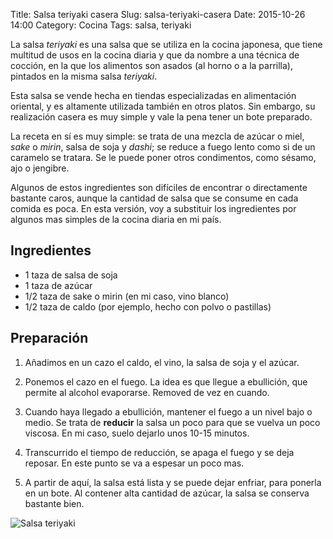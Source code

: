 Title: Salsa teriyaki casera
Slug: salsa-teriyaki-casera
Date: 2015-10-26 14:00
Category: Cocina
Tags: salsa, teriyaki



La salsa *teriyaki* es una salsa que se utiliza en la cocina japonesa, que tiene multitud de usos en la cocina diaria y que da nombre a una técnica de cocción, en la que los alimentos son asados (al horno o a la parrilla), pintados en la misma salsa *teriyaki*.

Esta salsa se vende hecha en tiendas especializadas en alimentación oriental, y es altamente utilizada también en otros platos. Sin embargo, su realización casera es muy simple y vale la pena tener un bote preparado.

La receta en sí es muy simple: se trata de una mezcla de azúcar o miel, *sake* o *mirin*, salsa de soja y *dashi*; se reduce a fuego lento como si de un caramelo se tratara. Se le puede poner otros condimentos, como sésamo, ajo o jengibre.

Algunos de estos ingredientes son difíciles de encontrar o directamente bastante caros, aunque la cantidad de salsa que se consume en cada comida es poca. En esta versión, voy a substituir los ingredientes por algunos mas simples de la cocina diaria en mi país.

## Ingredientes

* 1 taza de salsa de soja
* 1 taza de azúcar
* 1/2 taza de sake o mirin (en mi caso, vino blanco)
* 1/2 taza de caldo (por ejemplo, hecho con polvo o pastillas)

## Preparación

1. Añadimos en un cazo el caldo, el vino, la salsa de soja y el azúcar.

2. Ponemos el cazo en el fuego. La idea es que llegue a ebullición, que permite al alcohol evaporarse. Removed de vez en cuando.

3. Cuando haya llegado a ebullición, mantener el fuego a un nivel bajo o medio. Se trata de **reducir** la salsa un poco para que se vuelva un poco viscosa. En mi caso, suelo dejarlo unos 10-15 minutos.

4. Transcurrido el tiempo de reducción, se apaga el fuego y se deja reposar. En este punto se va a espesar un poco mas.

5. A partir de aquí, la salsa está lista y se puede dejar enfriar, para ponerla en un bote. Al contener alta cantidad de azúcar, la salsa se conserva bastante bien.

![Salsa teriyaki]({filename}/images/salsa_teriyaki.jpg)
